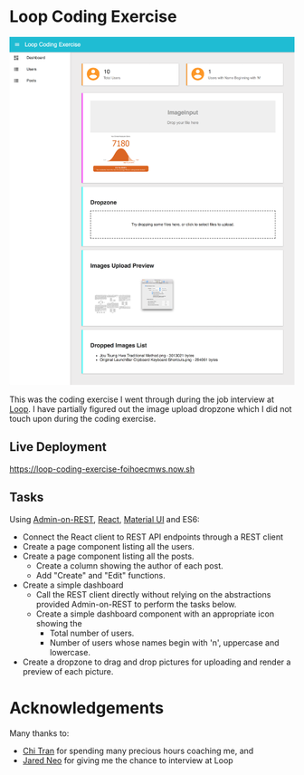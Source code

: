 # Loop Coding Exercise

<p align="center"><img src="./documentation/screenshot.png"/></p>

This was the coding exercise I went through during the job interview at [Loop](https://loop.space/). I have partially figured out the image upload dropzone which I did not touch upon during the coding exercise.

## Live Deployment

<https://loop-coding-exercise-foihoecmws.now.sh>

## Tasks

Using [Admin-on-REST](https://marmelab.com/admin-on-rest//index.html), [React](https://reactjs.org/), [Material UI](http://www.material-ui.com/) and ES6:

- Connect the React client to REST API endpoints through a REST client
- Create a page component listing all the users.
- Create a page component listing all the posts.
  - Create a column showing the author of each post.
  - Add "Create" and "Edit" functions.
- Create a simple dashboard
  - Call the REST client directly without relying on the abstractions provided Admin-on-REST to perform the tasks below.
  - Create a simple dashboard component with an appropriate icon showing the
    - Total number of users.
    - Number of users whose names begin with 'n', uppercase and lowercase.
- Create a dropzone to drag and drop pictures for uploading and render a preview of each picture.

# Acknowledgements

Many thanks to:

- [Chi Tran](https://www.linkedin.com/in/chitran1/) for spending many precious hours coaching me, and
- [Jared Neo](https://www.linkedin.com/in/jared-neo-aik-yong-40779332/) for giving me the chance to interview at Loop
